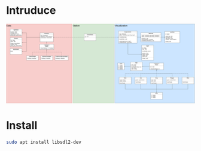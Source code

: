 # Intruduce
![architecture](docs/images/arch.png)

# Install

```Bash
sudo apt install libsdl2-dev
```
